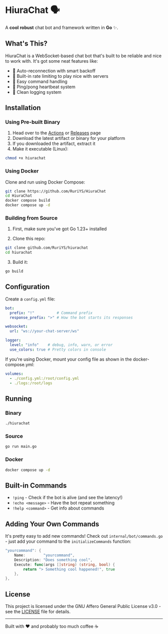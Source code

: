 # HiuraChat 🗣️

A **cool** **robust** chat bot and framework written in **Go** ✨.

## What's This?

HiuraChat is a WebSocket-based chat bot that's built to be reliable and nice to work with. It's got some neat features like:

- 🔄 Auto-reconnection with smart backoff
- 🚦 Built-in rate limiting to play nice with servers
- 💬 Easy command handling
- 🏓 Ping/pong heartbeat system
- 📝 Clean logging system

## Installation

### Using Pre-built Binary

1. Head over to the [Actions](https://github.com/RuriYS/HiuraChat/actions) or [Releases](https://github.com/RuriYS/HiuraChat/releases) page
2. Download the latest artifact or binary for your platform
3. If you downloaded the artifact, extract it
4. Make it executable (Linux):

```bash
chmod +x hiurachat
```

### Using Docker

Clone and run using Docker Compose:

```bash
git clone https://github.com/RuriYS/HiuraChat
cd HiuraChat
docker compose build
docker compose up -d
```

### Building from Source

1. First, make sure you've got Go 1.23+ installed

2. Clone this repo:

```bash
git clone github.com/RuriYS/hiurachat
cd hiurachat
```

3. Build it:

```bash
go build
```

## Configuration

Create a `config.yml` file:

```yaml
bot:
  prefix: "!"          # Command prefix
  response_prefix: ">" # How the bot starts its responses

websocket:
  url: "ws://your-chat-server/ws"

logger:
  level: "info"    # debug, info, warn, or error
  use_colors: true # Pretty colors in console
```

If you're using Docker, mount your config file as shown in the docker-compose.yml:

```yaml
volumes:
  - ./config.yml:/root/config.yml
  - ./logs:/root/logs
```

## Running

### Binary

```bash
./hiurachat
```

### Source

```bash
go run main.go
```

### Docker

```bash
docker compose up -d
```

## Built-in Commands

- `!ping` - Check if the bot is alive (and see the latency!)
- `!echo <message>` - Have the bot repeat something
- `!help <command>` - Get info about commands

## Adding Your Own Commands

It's pretty easy to add new commands! Check out `internal/bot/commands.go` - just add your command to the `initializeCommands` function:

```go
"yourcommand": {
    Name:        "yourcommand",
    Description: "Does something cool",
    Execute: func(args []string) (string, bool) {
        return "> Something cool happened!", true
    },
},
```

## License

This project is licensed under the GNU Affero General Public License v3.0 - see the [LICENSE](LICENSE) file for details.

---

Built with ❤️ and probably too much coffee ☕
